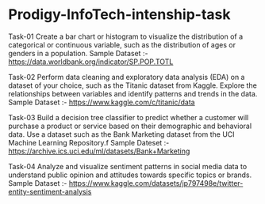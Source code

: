 # Prodigy-InfoTech-intenship-task
Task-01
Create a bar chart or histogram to visualize the distribution of a categorical or continuous variable, such as the distribution of ages or genders in a population.
Sample Dataset :-
https://data.worldbank.org/indicator/SP.POP.TOTL

Task-02
Perform data cleaning and exploratory data analysis (EDA) on a dataset of your choice, such as the Titanic dataset from Kaggle. Explore the relationships between variables and identify patterns and trends in the data.
Sample Dataset :- https://www.kaggle.com/c/titanic/data

Task-03
Build a decision tree classifier to predict whether a customer will purchase a product or service based on their demographic and behavioral data. Use a dataset such as the Bank Marketing dataset from the UCI Machine Learning Repository.f
Sample Dateset :-
https://archive.ics.uci.edu/ml/datasets/Bank+Marketing

Task-04
Analyze and visualize sentiment patterns in social media data to understand public opinion and attitudes towards specific topics or brands.
Sample Dataset :-
https://www.kaggle.com/datasets/jp797498e/twitter-entity-sentiment-analysis
